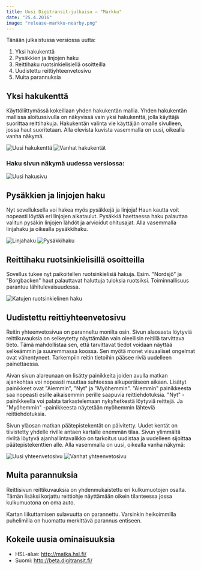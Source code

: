 ```yaml
---
title: Uusi Digitransit-julkaisu – "Markku"
date: "25.4.2016"
image: "release-markku-nearby.png"
---
```


Tänään julkaistussa versiossa uutta:

1. Yksi hakukenttä
2. Pysäkkien ja linjojen haku
3. Reittihaku ruotsinkielisiellä osoitteilla
4. Uudistettu reittiyhteenvetosivu
5. Muita parannuksia

## Yksi hakukenttä
Käyttöliittymässä kokeillaan yhden hakukentän mallia. Yhden hakukentän
mallissa aloitussivulla on näkyvissä vain yksi hakukenttä, jolla käyttäjä
suorittaa reittihakuja. Hakukentän valinta vie käyttäjän omalle sivulleen, jossa haut suoritetaan.
Alla olevista kuvista vasemmalla on uusi, oikealla vanha näkymä.

![Uusi hakukenttä](release-markku-search-fields-new.png "Uusi hakukenttä")
![Vanhat hakukentät](release-markku-search-fields-old.png "Vanhat hakukentät")

### Haku sivun näkymä uudessa versiossa:

![Uusi hakusivu](release-markku-new-search-page.png "Uusi hakukenttä")

## Pysäkkien ja linjojen haku
Nyt sovelluksella voi hakea myös pysäkkejä ja linjoja! Haun kautta voit nopeasti
löytää eri linjojen aikataulut. Pysäkkiä haettaessa haku palauttaa valitun pysäkin
linjojen lähdöt ja arvioidut ohitusajat. Alla vasemmalla linjahaku ja oikealla pysäkkihaku.

![Linjahaku](release-markku-route-search.png "Linjahaku")
![Pysäkkihaku](release-markku-stop-search.png "Pysäkkihaku")

## Reittihaku ruotsinkielisillä osoitteilla
Sovellus tukee nyt paikoitellen ruotsinkielisiä hakuja. Esim. "Nordsjö" ja "Borgbacken" haut palauttavat haluttuja tuloksia ruotsiksi.
Toiminnallisuus parantuu lähitulevaisuudessa.

![Katujen ruotsinkielinen haku](release-markku-swedish-search.png "Haku ruotsiksi")

## Uudistettu reittiyhteenvetosivu
Reitin yhteenvetosivua on paranneltu monilta osin. Sivun alaosasta löytyviä reittikuvauksia
on selkeytetty näyttämään vain oleellisin reitillä tarvittava tieto. Tämä mahdollistaa sen,
että tarvittavat tiedot voidaan näyttää selkeämmin ja suuremmassa koossa. Sen myötä monet visuaaliset
ongelmat ovat vähentyneet. Tarkempiin reitin tietoihin pääsee riviä uudelleen painettaessa.

Aivan sivun alareunaan on lisätty painikkeita joiden avulla matkan ajankohtaa voi nopeasti muuttaa
suhteessa alkuperäiseen aikaan. Lisätyt painikkeet ovat "Aiemmin", "Nyt" ja "Myöhemmin". "Aiemmin"
painikkeesta saa nopeasti esille aikaisemmin perille saapuvia reittiehdotuksia. "Nyt" -painikkeella
voi palata tarkastelemaan nykyhetkestä löytyviä reittejä. Ja "Myöhemmin" -painikkeesta näytetään
myöhemmin lähteviä reittiehdotuksia.

Sivun yläosan matkan päätepistekentät on päivitetty. Uudet kentät on tiivistetty yhdelle riville antaen
kartalle enemmän tilaa. Sivun ylimmältä riviltä löytyvä ajanhallintavalikko on tarkoitus uudistaa ja uudelleen
sijoittaa päätepistekenttien alle. Alla vasemmalla on uusi, oikealla vanha näkymä:

![Uusi yhteenvetosivu](release-markku-summary-page-new.png "Uusi yhteenvetosivu")
![Vanhat yhteenvetosivu](release-markku-summary-page-old.png "Vanhat yhteenvetosivu")

## Muita parannuksia
Reittisivun reittikuvauksia on yhdenmukaistettu eri kulkumuotojen osalta. Tämän lisäksi korjattu
reittiohje näyttämään oikein tilanteessa jossa kulkumuotona on oma auto.

Kartan liikuttamisen sulavuutta on parannettu. Varsinkin heikoimmilla puhelimilla on huomattu merkittävä
parannus entiseen.

## Kokeile uusia ominaisuuksia
- HSL-alue: http://matka.hsl.fi/
- Suomi: http://beta.digitransit.fi/
